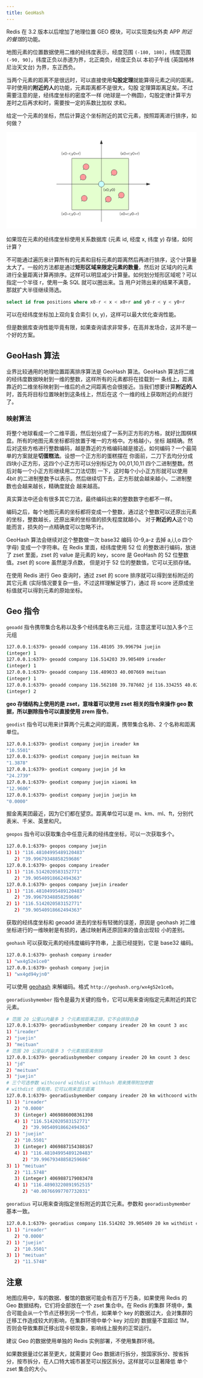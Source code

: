 ```yaml
---
title: GeoHash
---
```


Redis 在 3.2 版本以后增加了地理位置 GEO 模块，可以实现类似外卖 APP *附近的餐馆*的功能。

地图元素的位置数据使用二维的经纬度表示，经度范围 `(-180, 180]`，纬度范围 `(-90, 90]`，纬度正负以赤道为界，北正南负，经度正负以
本初子午线 (英国格林尼治天文台) 为界，东正西负。

当两个元素的距离不是很远时，可以直接使用**勾股定理**就能算得元素之间的距离。平时使用的**附近的人**的功能，元素距离都不是很大，勾股
定理算距离足矣。不过需要注意的是，经纬度坐标的密度不一样 (地球是一个椭圆)，勾股定律计算平方差时之后再求和时，需要按一定的系数比加权
求和。

给定一个元素的坐标，然后计算这个坐标附近的其它元素，按照距离进行排序，如何做？

![](../../../images/redis-geo1.jpg)

如果现在元素的经纬度坐标使用关系数据库 (元素 id, 经度 x, 纬度 y) 存储，如何计算？

不可能通过遍历来计算所有的元素和目标元素的距离然后再进行排序，这个计算量太大了。一般的方法都是通过**矩形区域来限定元素的数量**，然后对
区域内的元素进行全量距离计算再排序。这样可以明显减少计算量。如何划分矩形区域呢？可以指定一个半径 r，使用一条 SQL 就可以圈出来。当
用户对筛出来的结果不满意，那就扩大半径继续筛选。

```sql
select id from positions where x0-r < x < x0+r and y0-r < y < y0+r
```

可以在经纬度坐标加上双向复合索引 (x, y)，这样可以最大优化查询性能。

但是数据库查询性能毕竟有限，如果查询请求非常多，在高并发场合，这并不是一个好的方案。

## GeoHash 算法

业界比较通用的地理位置距离排序算法是 GeoHash 算法。GeoHash 算法将二维的经纬度数据映射到一维的整数，这样所有的元素都将在挂载到一
条线上，距离靠近的二维坐标映射到一维后的点之间距离也会很接近。当我们想要计算**附近的人**时，首先将目标位置映射到这条线上，然后在这
个一维的线上获取附近的点就行了。

### 映射算法

将整个地球看成一个二维平面，然后划分成了一系列正方形的方格，就好比围棋棋盘。所有的地图元素坐标都将放置于唯一的方格中。方格越小，坐标
越精确。然后对这些方格进行整数编码，越是靠近的方格编码越是接近。如何编码？一个最简单的方案就是**切蛋糕法**。设想一个正方形的蛋糕摆在
你面前，二刀下去均分分成四块小正方形，这四个小正方形可以分别标记为 00,01,10,11 四个二进制整数。然后对每一个小正方形继续用二刀法切割
一下，这时每个小小正方形就可以使用 4bit 的二进制整数予以表示。然后继续切下去，正方形就会越来越小，二进制整数也会越来越长，精确度就会
越来越高。

真实算法中还会有很多其它刀法，最终编码出来的整数数字也都不一样。

编码之后，每个地图元素的坐标都将变成一个整数，通过这个整数可以还原出元素的坐标，整数越长，还原出来的坐标值的损失程度就越小。
对于**附近的人**这个功能而言，损失的一点精确度可以忽略不计。

GeoHash 算法会继续对这个整数做一次 base32 编码 (0-9,a-z 去掉 a,i,l,o 四个字母) 变成一个字符串。在 Redis 里面，经纬度使用 52 位
的整数进行编码，放进了 zset 里面，zset 的 value 是元素的 key，score 是 GeoHash 的 52 位整数值。zset 的 score 虽然是浮点数，
但是对于 52 位的整数值，它可以无损存储。

在使用 Redis 进行 Geo 查询时，通过 zset 的 score 排序就可以得到坐标附近的其它元素 (实际情况要复杂一些，不过这样理解足够了)，通过
将 score 还原成坐标值就可以得到元素的原始坐标。

## Geo 指令

`geoadd` 指令携带集合名称以及多个经纬度名称三元组，注意这里可以加入多个三元组

```sh
127.0.0.1:6379> geoadd company 116.48105 39.996794 juejin
(integer) 1
127.0.0.1:6379> geoadd company 116.514203 39.905409 ireader
(integer) 1
127.0.0.1:6379> geoadd company 116.489033 40.007669 meituan
(integer) 1
127.0.0.1:6379> geoadd company 116.562108 39.787602 jd 116.334255 40.027400 xiaomi
(integer) 2
```

**geo 存储结构上使用的是 zset，意味着可以使用 zset 相关的指令来操作 geo 数据，所以删除指令可以直接使用 zrem 指令**。

`geodist` 指令可以用来计算两个元素之间的距离，携带集合名称、2 个名称和距离单位。

```sh
127.0.0.1:6379> geodist company juejin ireader km
"10.5501"
127.0.0.1:6379> geodist company juejin meituan km
"1.3878"
127.0.0.1:6379> geodist company juejin jd km
"24.2739"
127.0.0.1:6379> geodist company juejin xiaomi km
"12.9606"
127.0.0.1:6379> geodist company juejin juejin km
"0.0000"
```

掘金离美团最近，因为它们都在望京。距离单位可以是 m、km、ml、ft，分别代表米、千米、英里和尺。

`geopos` 指令可以获取集合中任意元素的经纬度坐标，可以一次获取多个。

```sh
127.0.0.1:6379> geopos company juejin
1) 1) "116.48104995489120483"
   2) "39.99679348858259686"
127.0.0.1:6379> geopos company ireader
1) 1) "116.5142020583152771"
   2) "39.90540918662494363"
127.0.0.1:6379> geopos company juejin ireader
1) 1) "116.48104995489120483"
   2) "39.99679348858259686"
2) 1) "116.5142020583152771"
   2) "39.90540918662494363"
```

获取的经纬度坐标和 geoadd 进去的坐标有轻微的误差，原因是 geohash 对二维坐标进行的一维映射是有损的，通过映射再还原回来的值会出现较
小的差别。

`geohash` 可以获取元素的经纬度编码字符串，上面已经提到，它是 base32 编码。

```sh
127.0.0.1:6379> geohash company ireader
1) "wx4g52e1ce0"
127.0.0.1:6379> geohash company juejin
1) "wx4gd94yjn0"
```

可以使用 [geohash](http://geohash.org/) 来解编码。格式 `http://geohash.org/wx4g52e1ce0`。

`georadiusbymember` 指令是最为关键的指令，它可以用来查询指定元素附近的其它元素。

```sh
# 范围 20 公里以内最多 3 个元素按距离正排，它不会排除自身
127.0.0.1:6379> georadiusbymember company ireader 20 km count 3 asc
1) "ireader"
2) "juejin"
3) "meituan"
# 范围 20 公里以内最多 3 个元素按距离倒排
127.0.0.1:6379> georadiusbymember company ireader 20 km count 3 desc
1) "jd"
2) "meituan"
3) "juejin"
# 三个可选参数 withcoord withdist withhash 用来携带附加参数
# withdist 很有用，它可以用来显示距离
127.0.0.1:6379> georadiusbymember company ireader 20 km withcoord withdist withhash count 3 asc
1) 1) "ireader"
   2) "0.0000"
   3) (integer) 4069886008361398
   4) 1) "116.5142020583152771"
      2) "39.90540918662494363"
2) 1) "juejin"
   2) "10.5501"
   3) (integer) 4069887154388167
   4) 1) "116.48104995489120483"
      2) "39.99679348858259686"
3) 1) "meituan"
   2) "11.5748"
   3) (integer) 4069887179083478
   4) 1) "116.48903220891952515"
      2) "40.00766997707732031"
```

`georadius` 可以用来查询指定坐标附近的其它元素。参数和 `georadiusbymember` 基本一致。

```sh
127.0.0.1:6379> georadius company 116.514202 39.905409 20 km withdist count 3 asc
1) 1) "ireader"
   2) "0.0000"
2) 1) "juejin"
   2) "10.5501"
3) 1) "meituan"
   2) "11.5748"
```

## 注意

地图应用中，车的数据、餐馆的数据可能会有百万千万条，如果使用 Redis 的 Geo 数据结构，它们将全部放在一个 zset 集合中。在 Redis 的集群
环境中，集合可能会从一个节点迁移到另一个节点，如果单个 key 的数据过大，会对集群的迁移工作造成较大的影响，在集群环境中单个 key 对应的
数据量不宜超过 1M，否则会导致集群迁移出现卡顿现象，影响线上服务的正常运行。

建议 Geo 的数据使用单独的 Redis 实例部署，不使用集群环境。

如果数据量过亿甚至更大，就需要对 Geo 数据进行拆分，按国家拆分、按省拆分，按市拆分，在人口特大城市甚至可以按区拆分。这样就可以显著降低
单个 zset 集合的大小。
